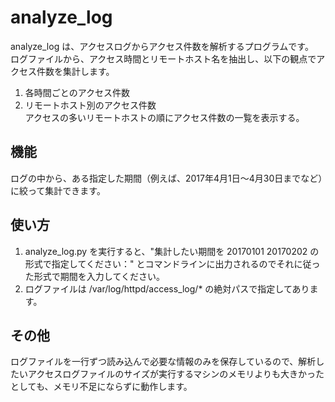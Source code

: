 # analyze_log
 
analyze_log は、アクセスログからアクセス件数を解析するプログラムです。<br>
ログファイルから、アクセス時間とリモートホスト名を抽出し、以下の観点でアクセス件数を集計します。

1. 各時間ごとのアクセス件数
2. リモートホスト別のアクセス件数<br>
アクセスの多いリモートホストの順にアクセス件数の一覧を表示する。
 
## 機能
 
ログの中から、ある指定した期間（例えば、2017年4月1日～4月30日までなど）に絞って集計できます。
 
## 使い方
 
1. analyze_log.py を実行すると、"集計したい期間を 20170101 20170202 の形式で指定してください：" とコマンドラインに出力されるのでそれに従った形式で期間を入力してください。
2. ログファイルは /var/log/httpd/access_log/* の絶対パスで指定してあります。

## その他
 
ログファイルを一行ずつ読み込んで必要な情報のみを保存しているので、解析したいアクセスログファイルのサイズが実行するマシンのメモリよりも大きかったとしても、メモリ不足にならずに動作します。
